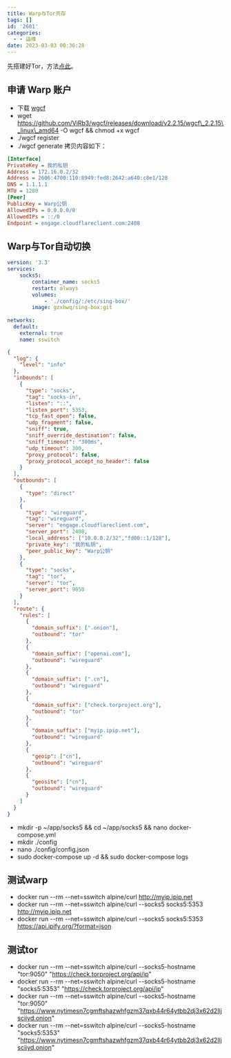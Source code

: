 ```yaml
---
title: Warp与Tor共存
tags: []
id: '2601'
categories:
  - - 运维
date: 2023-03-03 00:36:28
---
```


先搭建好Tor，方法[点此](https://occdn.limour.top/2596.html)。

## 申请 Warp 账户

*   下载 [wgcf](https://github.com/ViRb3/wgcf/releases)
*   wget https://github.com/ViRb3/wgcf/releases/download/v2.2.15/wgcf\_2.2.15\_linux\_amd64 -O wgcf && chmod +x wgcf
*   ./wgcf register
*   ./wgcf generate 拷贝内容如下：

```ini
[Interface]
PrivateKey = 我的私钥
Address = 172.16.0.2/32
Address = 2606:4700:110:8949:fed8:2642:a640:c8e1/128
DNS = 1.1.1.1
MTU = 1280
[Peer]
PublicKey = Warp公钥
AllowedIPs = 0.0.0.0/0
AllowedIPs = ::/0
Endpoint = engage.cloudflareclient.com:2408
```

## Warp与Tor自动切换

```yml
version: '3.3'
services:
    socks5:
        container_name: socks5
        restart: always
        volumes:
            - './config/:/etc/sing-box/'
        image: gzxhwq/sing-box:git
    
networks:
  default:
    external: true
    name: sswitch
```

```json
{
  "log": {
    "level": "info"
  },
  "inbounds": [
    {
      "type": "socks",
      "tag": "socks-in",
      "listen": "::",
      "listen_port": 5353,
      "tcp_fast_open": false,
      "udp_fragment": false,
      "sniff": true,
      "sniff_override_destination": false,
      "sniff_timeout": "300ms",
      "udp_timeout": 300,
      "proxy_protocol": false,
      "proxy_protocol_accept_no_header": false
    }
  ],
  "outbounds": [
    {
      "type": "direct"
    },
    {
      "type": "wireguard",
      "tag": "wireguard",
      "server": "engage.cloudflareclient.com",
      "server_port": 2408,
      "local_address": ["10.0.0.2/32","fd00::1/128"],
      "private_key": "我的私钥",
      "peer_public_key": "Warp公钥"
    },
    {
      "type": "socks",
      "tag": "tor",
      "server": "tor",
      "server_port": 9050
    }
  ],
  "route": {
    "rules": [
      {
        "domain_suffix": [".onion"],
        "outbound": "tor"
      },
      {
        "domain_suffix": ["openai.com"],
        "outbound": "wireguard"
      },
      {
        "domain_suffix": [".cn"],
        "outbound": "wireguard"
      },
      {
        "domain_suffix": ["check.torproject.org"],
        "outbound": "tor"
      },
      {
        "domain_suffix": ["myip.ipip.net"],
        "outbound": "wireguard"
      },
      {
        "geoip": ["cn"],
        "outbound": "wireguard"
      },
      {
        "geosite": ["cn"],
        "outbound": "wireguard"
      }
    ]
  }
}
```

*   mkdir -p ~/app/socks5 && cd ~/app/socks5 && nano docker-compose.yml
*   mkdir ./config
*   nano ./config/config.json
*   sudo docker-compose up -d && sudo docker-compose logs

## 测试warp

*   docker run --rm --net=sswitch alpine/curl http://myip.ipip.net
*   docker run --rm --net=sswitch alpine/curl --socks5 socks5:5353 http://myip.ipip.net
*   docker run --rm --net=sswitch alpine/curl --socks5 socks5:5353 https://api.ipify.org/?format=json

## 测试tor

*   docker run --rm --net=sswitch alpine/curl --socks5-hostname "tor:9050" "https://check.torproject.org/api/ip"
*   docker run --rm --net=sswitch alpine/curl --socks5-hostname "socks5:5353" "https://check.torproject.org/api/ip"
*   docker run --rm --net=sswitch alpine/curl --socks5-hostname "tor:9050" "https://www.nytimesn7cgmftshazwhfgzm37qxb44r64ytbb2dj3x62d2lljsciiyd.onion"
*   docker run --rm --net=sswitch alpine/curl --socks5-hostname "socks5:5353" "https://www.nytimesn7cgmftshazwhfgzm37qxb44r64ytbb2dj3x62d2lljsciiyd.onion"